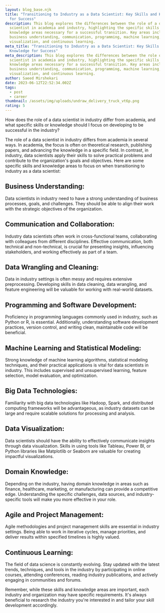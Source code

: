 ```yaml
---
layout: blog_base.njk
title: "Transitioning to Industry as a Data Scientist: Key Skills and Knowledge
  for Success"
description: This blog explores the differences between the role of a data
  scientist in academia and industry, highlighting the specific skills and
  knowledge areas necessary for a successful transition. Key areas include
  business understanding, communication, programming, machine learning, data
  visualization, and continuous learning.
meta_title: "Transitioning to Industry as a Data Scientist: Key Skills and
  Knowledge for Success"
meta_description: This blog explores the differences between the role of a data
  scientist in academia and industry, highlighting the specific skills and
  knowledge areas necessary for a successful transition. Key areas include
  business understanding, communication, programming, machine learning, data
  visualization, and continuous learning.
author: Saeed Mirshekari
date: 2023-06-12T22:52:34.002Z
tags:
  - post
  - career
thumbnail: /assets/img/uploads/undraw_delivery_truck_vt6p.png
rating: 5
---
```

How does the role of a data scientist in industry differ from academia, and what specific skills or knowledge should I focus on developing to be successful in the industry?

The role of a data scientist in industry differs from academia in several ways. In academia, the focus is often on theoretical research, publishing papers, and advancing the knowledge in a specific field. In contrast, in industry, data scientists apply their skills to solve practical problems and contribute to the organization's goals and objectives. Here are some specific skills and knowledge areas to focus on when transitioning to industry as a data scientist:

<h2>Business Understanding:</h2> Data scientists in industry need to have a strong understanding of business processes, goals, and challenges. They should be able to align their work with the strategic objectives of the organization.

<h2>Communication and Collaboration:</h2> Industry data scientists often work in cross-functional teams, collaborating with colleagues from different disciplines. Effective communication, both technical and non-technical, is crucial for presenting insights, influencing stakeholders, and working effectively as part of a team.

<h2>Data Wrangling and Cleaning:</h2> Data in industry settings is often messy and requires extensive preprocessing. Developing skills in data cleaning, data wrangling, and feature engineering will be valuable for working with real-world datasets.

<h2>Programming and Software Development:</h2> Proficiency in programming languages commonly used in industry, such as Python or R, is essential. Additionally, understanding software development practices, version control, and writing clean, maintainable code will be beneficial.

<h2>Machine Learning and Statistical Modeling:</h2> Strong knowledge of machine learning algorithms, statistical modeling techniques, and their practical applications is vital for data scientists in industry. This includes supervised and unsupervised learning, feature selection, model evaluation, and optimization.

<h2>Big Data Technologies:</h2> Familiarity with big data technologies like Hadoop, Spark, and distributed computing frameworks will be advantageous, as industry datasets can be large and require scalable solutions for processing and analysis.

<h2>Data Visualization:</h2> Data scientists should have the ability to effectively communicate insights through data visualization. Skills in using tools like Tableau, Power BI, or Python libraries like Matplotlib or Seaborn are valuable for creating impactful visualizations.

<h2>Domain Knowledge:</h2> Depending on the industry, having domain knowledge in areas such as finance, healthcare, marketing, or manufacturing can provide a competitive edge. Understanding the specific challenges, data sources, and industry-specific tools will make you more effective in your role.

<h2>Agile and Project Management:</h2> Agile methodologies and project management skills are essential in industry settings. Being able to work in iterative cycles, manage priorities, and deliver results within specified timelines is highly valued.

<h2>Continuous Learning:</h2> The field of data science is constantly evolving. Stay updated with the latest trends, techniques, and tools in the industry by participating in online courses, attending conferences, reading industry publications, and actively engaging in communities and forums.

Remember, while these skills and knowledge areas are important, each industry and organization may have specific requirements. It's always beneficial to research the industry you're interested in and tailor your skill development accordingly.




